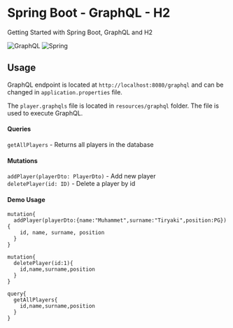 # Spring Boot - GraphQL - H2 

Getting Started with Spring Boot, GraphQL and H2

![GraphQL](https://upload.wikimedia.org/wikipedia/commons/thumb/1/17/GraphQL_Logo.svg/200px-GraphQL_Logo.svg.png)
![Spring](https://img.icons8.com/color/200/000000/spring-logo.png)

## Usage

GraphQL endpoint is located at `http://localhost:8080/graphql` and can be changed in `application.properties` file.

The `player.graphqls` file is located in `resources/graphql` folder. The file is used to execute GraphQL.

#### Queries

`getAllPlayers` - Returns all players in the database<br>

#### Mutations

`addPlayer(playerDto: PlayerDto)` - Add new player<br>
`deletePlayer(id: ID)` - Delete a player by id<br>

#### Demo Usage
```
mutation{
  addPlayer(playerDto:{name:"Muhammet",surname:"Tiryaki",position:PG}){
    id, name, surname, position
  }
}
```
```
mutation{
  deletePlayer(id:1){
    id,name,surname,position
  }
}
```
```
query{
  getAllPlayers{
    id,name,surname,position
  }
}
```
